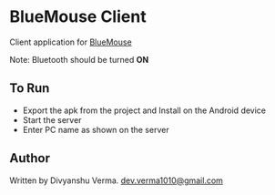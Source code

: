 BlueMouse Client
================

Client application for [BlueMouse](https://github.com/DivyanshuVerma/BlueMouse	)

Note: Bluetooth should be turned __ON__

To Run
------

* Export the apk from the project and Install on the Android device
* Start the server
* Enter PC name as shown on the server

Author
------

Written by Divyanshu Verma.
dev.verma1010@gmail.com